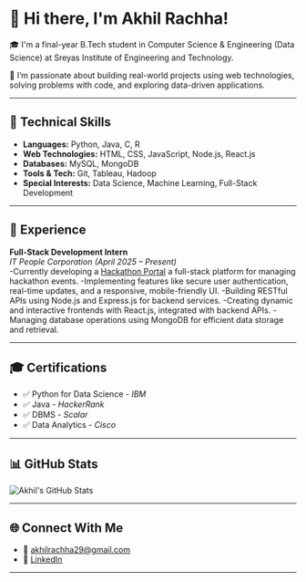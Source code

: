# 👋 Hi there, I'm Akhil Rachha!

🎓 I'm a final-year B.Tech student in Computer Science & Engineering (Data Science) at Sreyas Institute of Engineering and Technology.

🚀 I’m passionate about building real-world projects using web technologies, solving problems with code, and exploring data-driven applications.

---

## 🧠 Technical Skills

- **Languages:** Python, Java, C, R  
- **Web Technologies:** HTML, CSS, JavaScript, Node.js, React.js  
- **Databases:** MySQL, MongoDB  
- **Tools & Tech:** Git, Tableau, Hadoop  
- **Special Interests:** Data Science, Machine Learning, Full-Stack Development

---

## 💼 Experience

**Full-Stack Development Intern**  
*IT People Corporation (April 2025 – Present)*  
-Currently developing a [Hackathon Portal](https://github.com/AkhilRachha/hackathon-portal) a full-stack platform for managing hackathon events.
-Implementing features like secure user authentication, real-time updates, and a responsive, mobile-friendly UI.
-Building RESTful APIs using Node.js and Express.js for backend services.
-Creating dynamic and interactive frontends with React.js, integrated with backend APIs.
-Managing database operations using MongoDB for efficient data storage and retrieval.

---


## 🎓 Certifications

- ✅ Python for Data Science - *IBM*  
- ✅ Java - *HackerRank*  
- ✅ DBMS - *Scalar*  
- ✅ Data Analytics - *Cisco*  

---

## 📊 GitHub Stats

![Akhil's GitHub Stats](https://github-readme-stats.vercel.app/api?username=AkhilRachha&show_icons=true&theme=react&count_private=true&cache_seconds=1800)

---

## 🌐 Connect With Me

- 📧 [akhilrachha29@gmail.com](mailto:akhilrachha29@gmail.com)  
- 🔗 [LinkedIn](https://www.linkedin.com/in/akhil-rachha-3133112ba)  

---
